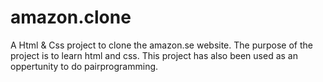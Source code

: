 # amazon.clone

A Html & Css project to clone the amazon.se website. 
The purpose of the project is to learn html and css. 
This project has also been used as an oppertunity to do pairprogramming.


